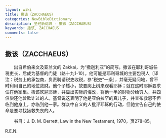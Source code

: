 ```yaml
---
layout: wiki
title: 撒该（ZACCHAEUS）
categories: NewBibleDictionary
description: 圣经新词典 - 撒该（ZACCHAEUS）
keywords: 撒该, ZACCHAEUS
comments: false
---
```


## 撒该（ZACCHAEUS）

　　出自希伯来文及亚兰文的 Zakkai，为“撒迦利亚”的简写。撒该在耶利哥城任税吏长，后成为基督的门徒（路十九1-10）。他可能是耶利哥城的主要包税人〔译注：税务上的承包商，负责聘请税吏收税，参“税吏”一条〕，并毫无疑问地，曾不时利用自己的地位敛财。他个子矮小，故要爬上树来观看耶稣；就在这时耶稣要求住在他家里。撒该欢迎耶稣，并显出实际的悔改，将他一半的财物分给穷人，并四倍偿还他曾欺诈过的人。基督说这表明了他是亚伯拉罕的真儿子，并宣布救恩不但临到他身上，亦临到他一家。群众中自义的人批评耶稣的行动，但祂宣告自己的使命是要寻找拯救失丧的人。

　　书目：J. D. M. Derrett, Law in the New Testament, 1970，页278-85。

R.E.N.








